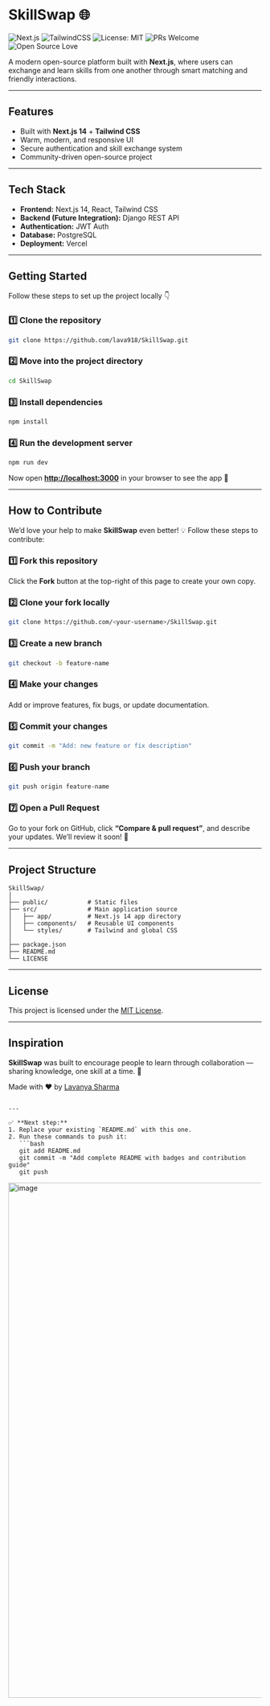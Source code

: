 # SkillSwap 🌐


![Next.js](https://img.shields.io/badge/Next.js-14-black?logo=next.js)
![TailwindCSS](https://img.shields.io/badge/Tailwind_CSS-blue?logo=tailwind-css)
![License: MIT](https://img.shields.io/badge/License-MIT-green.svg)
![PRs Welcome](https://img.shields.io/badge/PRs-welcome-brightgreen.svg)
![Open Source Love](https://badges.frapsoft.com/os/v1/open-source.svg?v=103)

A modern open-source platform built with **Next.js**, where users can exchange and learn skills from one another through smart matching and friendly interactions.

---

## Features
- Built with **Next.js 14** + **Tailwind CSS**
- Warm, modern, and responsive UI
- Secure authentication and skill exchange system
- Community-driven open-source project

---

## Tech Stack
- **Frontend:** Next.js 14, React, Tailwind CSS  
- **Backend (Future Integration):** Django REST API  
- **Authentication:** JWT Auth  
- **Database:** PostgreSQL  
- **Deployment:** Vercel  

---

## Getting Started

Follow these steps to set up the project locally 👇

### 1️⃣ Clone the repository
```bash
git clone https://github.com/lava918/SkillSwap.git
````

### 2️⃣ Move into the project directory

```bash
cd SkillSwap
```

### 3️⃣ Install dependencies

```bash
npm install
```

### 4️⃣ Run the development server

```bash
npm run dev
```

Now open **[http://localhost:3000](http://localhost:3000)** in your browser to see the app 🚀

---

## How to Contribute

We’d love your help to make **SkillSwap** even better! 💡
Follow these steps to contribute:

### 1️⃣ Fork this repository

Click the **Fork** button at the top-right of this page to create your own copy.

### 2️⃣ Clone your fork locally

```bash
git clone https://github.com/<your-username>/SkillSwap.git
```

### 3️⃣ Create a new branch

```bash
git checkout -b feature-name
```

### 4️⃣ Make your changes

Add or improve features, fix bugs, or update documentation.

### 5️⃣ Commit your changes

```bash
git commit -m "Add: new feature or fix description"
```

### 6️⃣ Push your branch

```bash
git push origin feature-name
```

### 7️⃣ Open a Pull Request

Go to your fork on GitHub, click **“Compare & pull request”**, and describe your updates.
We’ll review it soon! 🙌

---

## Project Structure

```
SkillSwap/
│
├── public/           # Static files
├── src/              # Main application source
│   ├── app/          # Next.js 14 app directory
│   ├── components/   # Reusable UI components
│   └── styles/       # Tailwind and global CSS
│
├── package.json
├── README.md
└── LICENSE
```

---

## License

This project is licensed under the [MIT License](LICENSE).

---

## Inspiration

**SkillSwap** was built to encourage people to learn through collaboration — sharing knowledge, one skill at a time. 🌱

Made with ❤️ by [Lavanya Sharma](https://github.com/lava918)

````

---

✅ **Next step:**  
1. Replace your existing `README.md` with this one.  
2. Run these commands to push it:  
   ```bash
   git add README.md
   git commit -m "Add complete README with badges and contribution guide"
   git push
````
<img width="1536" height="1024" alt="image" src="https://github.com/user-attachments/assets/85aba6ca-0491-43c7-bc25-bf620aaf02bd" />

